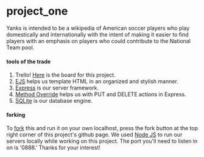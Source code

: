 # project_one
Yanks is intended to be a wikipedia of American soccer players who play domestically and internationally with the intent of making it easier to find players with an emphasis on players who could contribute to the National Team pool.

#### tools of the trade
1. Trello! [Here](https://trello.com/b/u4iEltuL/general-assembly-project-one) is the board for this project.
2. [EJS](http://www.embeddedjs.com/) helps us template HTML in an organized and stylish manner.
3. [Express](http://expressjs.com/) is our server framework.
4. [Method Override](https://github.com/expressjs/method-override) helps us with PUT and DELETE actions in Express.
5. [SQLite](http://www.sqlite.org/) is our database engine. 

#### forking
To [fork](https://github.com/sunsheeppoplar/project_one) this and run it on your own localhost, press the fork button at the top right corner of this project's github page. We used [Node JS](https://nodejs.org/) to run our servers locally while working on this project. The port you'll need to listen in on is '0888.' Thanks for your interest!
